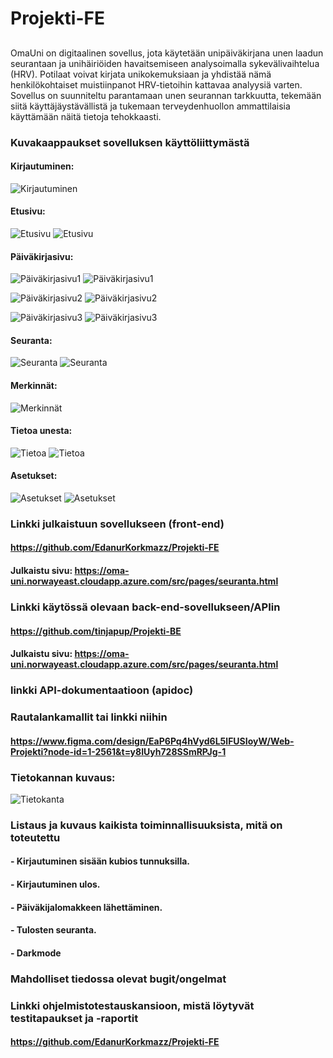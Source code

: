 # Projekti-FE

##
OmaUni on digitaalinen sovellus, jota käytetään unipäiväkirjana unen laadun
seurantaan ja unihäiriöiden havaitsemiseen analysoimalla sykevälivaihtelua
(HRV). Potilaat voivat kirjata unikokemuksiaan ja yhdistää nämä
henkilökohtaiset muistiinpanot HRV-tietoihin kattavaa analyysiä varten. Sovellus
on suunniteltu parantamaan unen seurannan tarkkuutta, tekemään siitä
käyttäjäystävällistä ja tukemaan terveydenhuollon ammattilaisia käyttämään
näitä tietoja tehokkaasti.

### Kuvakaappaukset sovelluksen käyttöliittymästä
#### Kirjautuminen:
![Kirjautuminen](</public/img/kirjautuminen (1).png>)
#### Etusivu:
![Etusivu](</public/img/etusivu.png>)
![Etusivu](</public/img/etusivu-dark.png>)

#### Päiväkirjasivu:
![Päiväkirjasivu1](</public/img/paivakirja1.png>)
![Päiväkirjasivu1](</public/img/paivakirja1-dark.png>)

![Päiväkirjasivu2](</public/img/paivakirja2.png>)
![Päiväkirjasivu2](</public/img/paivakirja2-dark.png>)

![Päiväkirjasivu3](</public/img/paivakirja3.png>)
![Päiväkirjasivu3](</public/img/paivakirja3-dark.png>)

#### Seuranta:
![Seuranta](</public/img/seuranta.png>)
![Seuranta](</public/img/seuranta-dark.png>)

#### Merkinnät:
![Merkinnät](</public/img/>)
#### Tietoa unesta:
![Tietoa](</public/img/tietoa.png>)
![Tietoa](</public/img/tietoa-dark.png>)

#### Asetukset:
![Asetukset](</public/img/asetukset.png>)
![Asetukset](</public/img/asetukset-dark.png>)




### Linkki julkaistuun sovellukseen (front-end)
#### https://github.com/EdanurKorkmazz/Projekti-FE
#### Julkaistu sivu: https://oma-uni.norwayeast.cloudapp.azure.com/src/pages/seuranta.html

### Linkki käytössä olevaan back-end-sovellukseen/APIin
#### https://github.com/tinjapup/Projekti-BE
#### Julkaistu sivu: https://oma-uni.norwayeast.cloudapp.azure.com/src/pages/seuranta.html




### linkki API-dokumentaatioon (apidoc)
####

### Rautalankamallit tai linkki niihin
#### https://www.figma.com/design/EaP6Pq4hVyd6L5lFUSIoyW/Web-Projekti?node-id=1-2561&t=y8IUyh728SSmRPJg-1

### Tietokannan kuvaus:
![Tietokanta](</public/img/>)

### Listaus ja kuvaus kaikista toiminnallisuuksista, mitä on toteutettu
#### - Kirjautuminen sisään kubios tunnuksilla.
#### - Kirjautuminen ulos.
#### - Päiväkijalomakkeen lähettäminen.
#### - Tulosten seuranta.
#### - Darkmode

### Mahdolliset tiedossa olevat bugit/ongelmat

### Linkki ohjelmistotestauskansioon, mistä löytyvät testitapaukset ja -raportit
#### https://github.com/EdanurKorkmazz/Projekti-FE

